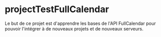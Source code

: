 # projectTestFullCalendar

Le but de ce projet est d'apprendre les bases de l'API FullCalendar pour pouvoir l'intégrer à de nouveaux projets et de nouveaux serveurs.
